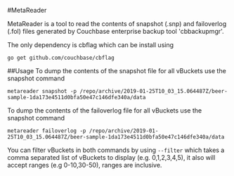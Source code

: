 #MetaReader

MetaReader is a tool to read the contents of snapshot (.snp) and failoverlog 
(.fol) files generated by Couchbase enterprise backup tool 'cbbackupmgr'.

The only dependency is cbflag which can be install using

```
go get github.com/couchbase/cbflag
```

##Usage
To dump the contents of the snapshot file for all vBuckets use the snapshot 
command

```
metareader snapshot -p /repo/archive/2019-01-25T10_03_15.064487Z/beer-sample-1da173e4511d0bfa50e47c146dfe340a/data 
```

To dump the contents of the failoverlog file for all vBuckets use the snapshot
command
```
metareader failoverlog -p /repo/archive/2019-01-25T10_03_15.064487Z/beer-sample-1da173e4511d0bfa50e47c146dfe340a/data 
```

You can filter vBuckets in both commands by using `--filter` which takes a 
comma separated list of vBuckets to display (e.g. 0,1,2,3,4,5), it also will 
accept ranges (e.g 0-10,30-50), ranges are inclusive.